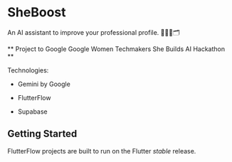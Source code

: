 # SheBoost

An AI assistant to improve your professional profile. 👩🏼‍💼🗂

** Project to Google Google Women Techmakers She Builds AI Hackathon ** 

Technologies: 

-  Gemini by Google

- FlutterFlow

- Supabase

## Getting Started

FlutterFlow projects are built to run on the Flutter _stable_ release.
